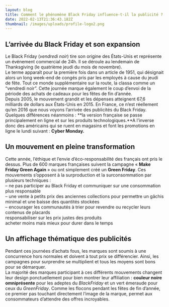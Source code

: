 ```yaml
---
layout: blog
title: Comment le phénomène Black Friday influence-t-il la publicité ?
date: 2022-02-13T21:36:43.182Z
thumbnail: /images/uploads/profile-logo2.png
---
```

<!--StartFragment-->

## L’arrivée du Black Friday et son expansion

Le Black Friday (*vendredi noir*) tire son origine des États-Unis et représente un événement commercial de 24h. Il se déroule au lendemain de Thanksgiving (le quatrième jeudi du mois de novembre).\
Le terme apparaît pour la première fois dans un article de 1951, qui désignait alors un long week-end de congés pris par les employés à cause du jeudi de fête. Tout ce monde supplémentaire sur la route, la classa comme un “vendredi noir”. Cette journée marque également le coup d’envoi de la période des achats de cadeaux pour les fêtes de fin d’année.\
Depuis 2005, le mouvement grandit et les dépenses atteignent 67,6 milliards de dollars aux États-Unis en 2015. En France, ce n’est réellement qu’en 2016 que nous voyons l’arrivée des publicités du Black Friday. Quelques différences néanmoins : **la version française se passe principalement en ligne et sur les produits technologiques.**A l’inverse donc des américains qui se ruent en magasins et font les promotions en ligne le lundi suivant : **Cyber Monday.**

## Un mouvement en pleine transformation

Cette année, l’éthique et l’envie d’éco-responsabilité des français ont pris le dessus. Plus de 600 marques françaises suivent la campagne « **Make Friday Green Again** » ou ont simplement créé un **Green Friday**. Ces mouvements s’opposent à la surproduction et la surconsommation par plusieurs techniques :\
– ne pas participer au Black Friday et communiquer sur une consommation plus responsable\
– une vente à petits prix des anciennes collections pour permettre un gâchis minimal et une baisse des quantités stockées\
– encourager les communautés à trier pour revendre ou recycler leurs contenus de placards\
responsabiliser sur les prix justes des produits\
acheter moins mais mieux pour durer dans le temps

## Un affichage thématique des publicités

Pendant ces journées d’achats fous, les marques sont soumis à une concurrence hors normales et doivent à tout prix se différencier. Ainsi, les campagnes pour surprendre se multiplient et tous les moyens sont bons pour se démarquer.\
La majorité des marques participant à ces différents mouvements changent leur design ponctuellement pour bien montrer leur affiliation : **couleur noire omniprésente** pour les adeptes du *BlackFriday* et un vert émeraude pour ceux du *GreenFriday*. Comme les flocons pendant les fêtes de fin d’année, ce premier pas touchant directement l’image de la marque, permet aux consommateurs d’attendre des offres incroyables.

<!--EndFragment-->
